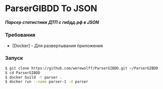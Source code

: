 # ParserGIBDD To JSON

##### Парсер статистики ДТП с гибдд.рф в JSON

### Требования

* [Docker] - Для развертывания приложения

### Запуск

```sh
$ git clone https://github.com/werewolff/ParserGIBDD.git ~/ParserGIBDD
$ cd ParserGIBDD
$ docker build -t parser .
$ docker run --name parser-1 -d parser
```
